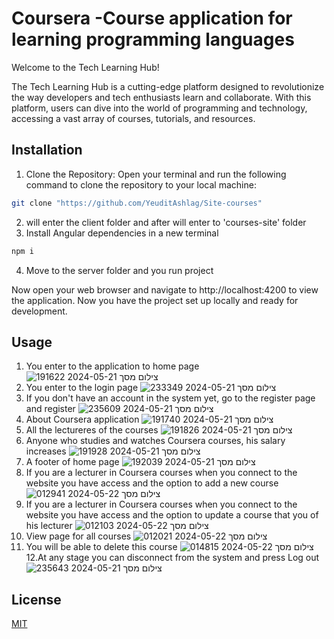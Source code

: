 # Coursera -Course application for learning programming languages

Welcome to the Tech Learning Hub!

The Tech Learning Hub is a cutting-edge platform designed to revolutionize the way developers and tech enthusiasts learn and collaborate. With this platform, users can dive into the world of programming and technology, accessing a vast array of courses, tutorials, and resources.


## Installation

1. Clone the Repository: Open your terminal and run the following command to clone the repository to your local machine:
```bash
git clone "https://github.com/YeuditAshlag/Site-courses"
```
2. will enter the client folder and after will enter to 'courses-site' folder
3. Install Angular dependencies in a new terminal
```bash
npm i
```
4. Move to the server folder and you run project
   
Now open your web browser and navigate to http://localhost:4200 to view the application. Now you have the project set up locally and ready for development.
## Usage
1. You enter to the application to home page
![צילום מסך 2024-05-21 191622](https://github.com/YeuditAshlag/Site-courses/assets/148490087/82687688-eee4-421e-8cdf-7b577d8b6b8f)
2. You enter to the login page
![צילום מסך 2024-05-21 233349](https://github.com/YeuditAshlag/Site-courses/assets/148490087/8772642c-7892-4931-bc8c-05acc18d759f)
3. If you don't have an account in the system yet, go to the register page and register
![צילום מסך 2024-05-21 235609](https://github.com/YeuditAshlag/Site-courses/assets/148490087/6e7b8a3f-60f1-4343-bcd9-9dc5dcb3c5a7)
4. About Coursera application
![צילום מסך 2024-05-21 191740](https://github.com/YeuditAshlag/Site-courses/assets/148490087/5d0ebcea-4329-4bf1-a09b-8cc3659e51f6)
5. All the lectureres of the courses
![צילום מסך 2024-05-21 191826](https://github.com/YeuditAshlag/Site-courses/assets/148490087/753ff7a6-3b8e-40cd-9f7f-739032ace8bb)
6. Anyone who studies and watches Coursera courses, his salary increases
![צילום מסך 2024-05-21 191928](https://github.com/YeuditAshlag/Site-courses/assets/148490087/a8fd5864-f35a-47c6-91a1-ffb4afb08386)
7. A footer of home page
![צילום מסך 2024-05-21 192039](https://github.com/YeuditAshlag/Site-courses/assets/148490087/80dcb65e-5975-43a8-a8cc-306e57e8d42f)
8. If you are a lecturer in Coursera courses when you connect to the website you have access and the option to add a new course
![צילום מסך 2024-05-22 012941](https://github.com/YeuditAshlag/Site-courses/assets/148490087/56141a87-71c0-4f9b-bef0-35fe23f38748)
9. If you are a lecturer in Coursera courses when you connect to the website you have access and the option to update a course that you of his lecturer
![צילום מסך 2024-05-22 012103](https://github.com/YeuditAshlag/Site-courses/assets/148490087/9139a2f7-415e-48bb-a980-f017a85fab41)
10. View page for all courses
![צילום מסך 2024-05-22 012021](https://github.com/YeuditAshlag/Site-courses/assets/148490087/a77de24c-24fd-4e7f-b97d-c2ead6a415af)
11. You will be able to delete this course
![צילום מסך 2024-05-22 014815](https://github.com/YeuditAshlag/Site-courses/assets/148490087/9aeedf5d-13df-40ea-ba7b-1482a667486e)
12.At any stage you can disconnect from the system and press Log out
![צילום מסך 2024-05-21 235643](https://github.com/YeuditAshlag/Site-courses/assets/148490087/3a411191-4405-4e9d-a45b-ab60c8e95cf2)


## License

[MIT](https://choosealicense.com/licenses/mit/)
